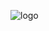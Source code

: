 ![logo](https://github.com/thore-dahl/Coursework/assets/130995551/f4fcd6e7-cc38-488a-91dc-8e46e1351f65)
